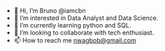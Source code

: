 - 👋 Hi, I’m Bruno @iamcbn
- 👀 I’m interested in Data Analyst and Data Science.
- 🌱 I’m currently learning python and SQL.
- 💞️ I’m looking to collaborate with tech enthusiast.
- 📫 How to reach me nwagbob@gmail.com

<!---
iamcbn/iamcbn is a ✨ special ✨ repository because its `README.md` (this file) appears on your GitHub profile.
You can click the Preview link to take a look at your changes.
--->
